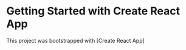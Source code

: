 # Getting Started with Create React App

This project was bootstrapped with [Create React App]












